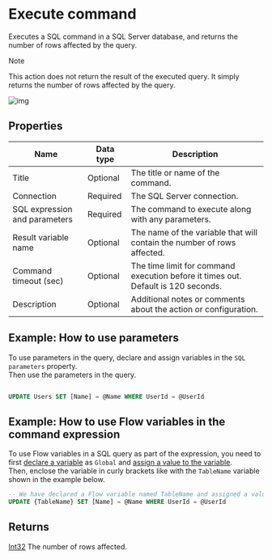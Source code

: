 # Execute command

Executes a SQL command in a SQL Server database, and returns the number of rows affected by the query.

> [!NOTE]
> This action does not return the result of the executed query. It simply returns the number of rows affected by the query.


![img](https://profitbasedocs.blob.core.windows.net/flowimages/execute-command.png)



## Properties

| Name         | Data type       | Description                                       |
|--------------|-----------------|---------------------------------------------------|
| Title           |  Optional | The title or name of the command.        |
| Connection         | Required   | The SQL Server connection. |
|SQL expression and parameters   | Required      | The command to execute along with any parameters. |
| Result variable name | Optional  | The name of the variable that will contain the number of rows affected.  |
|Command timeout (sec) | Optional | The time limit for command execution before it times out. Default is 120 seconds.  |
| Description   | Optional | Additional notes or comments about the action or configuration. |

## Example: How to use parameters

To use parameters in the query, declare and assign variables in the `SQL parameters` property.  
Then use the parameters in the query.

```sql

UPDATE Users SET [Name] = @Name WHERE UserId = @UserId

```

## Example: How to use Flow variables in the command expression

To use Flow variables in a SQL query as part of the expression, you need to first [declare a variable](../built-in/declare-variable.md) as `Global` and [assign a value to the variable](../built-in/set-variable.md).  
Then, enclose the variable in curly brackets like with the `TableName` variable shown in the example below.

```sql
-- We have declared a Flow variable named TableName and assigned a value to it in a previous action.
UPDATE {TableName} SET [Name] = @Name WHERE UserId = @UserId
```

## Returns

[Int32](https://learn.microsoft.com/en-us/dotnet/api/system.int32) The number of rows affected.
